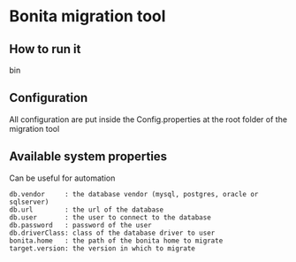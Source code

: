Bonita migration tool
=======================

How to run it
-------------
bin

Configuration
--------------

All configuration are put inside the Config.properties at the root folder of the migration tool

Available system properties
--------------------------
Can be useful for automation

    db.vendor     : the database vendor (mysql, postgres, oracle or sqlserver)
    db.url        : the url of the database
    db.user       : the user to connect to the database
    db.password   : password of the user
    db.driverClass: class of the database driver to user
    bonita.home   : the path of the bonita home to migrate
    target.version: the version in which to migrate